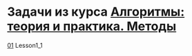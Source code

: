 # Задачи из курса [Алгоритмы: теория и практика. Методы](https://stepik.org/course/217/syllabus)
[01](src\main\java\ru\yandex\practicum\algorithmsTheoryAndPractice\Lesson1_1.java) Lesson1_1

